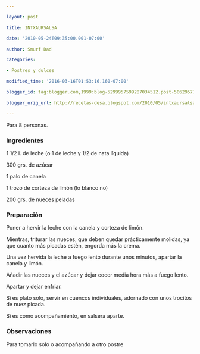 ```yaml
---

layout: post

title: INTXAURSALSA

date: '2010-05-24T09:35:00.001-07:00'

author: Smurf Dad

categories:

- Postres y dulces

modified_time: '2016-03-16T01:53:16.160-07:00'

blogger_id: tag:blogger.com,1999:blog-5299957599287034512.post-5062957711557298811

blogger_orig_url: http://recetas-desa.blogspot.com/2010/05/intxaursalsa.html

---
```


Para 8 personas.

<h3>Ingredientes</h3>

1 1/2 l. de leche (o 1 de leche y 1/2 de nata líquida)

300 grs. de azúcar

1 palo de canela

1 trozo de corteza de limón (lo blanco no)

200 grs. de nueces peladas

<h3>Preparación</h3>

Poner a hervir la leche con la canela y corteza de limón.

Mientras, triturar las nueces, que deben quedar prácticamente molidas, ya que cuanto más picadas estén, engorda más la crema.

Una vez hervida la leche a fuego lento durante unos minutos, apartar la canela y limón.

Añadir las nueces y el azúcar y dejar cocer media hora más a fuego lento.

Apartar y dejar enfriar.

Si es plato solo, servir en cuencos individuales, adornado con unos trocitos de nuez picada.

Si es como acompañamiento, en salsera aparte.

<h3>Observaciones</h3>

Para tomarlo solo o acompañando a otro postre